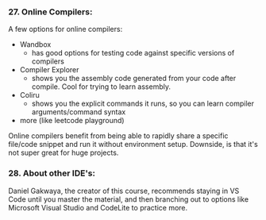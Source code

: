 ### 27. Online Compilers:

A few options for online compilers:
-   Wandbox
    - has good options for testing code against specific versions of compilers
-   Compiler Explorer
    - shows you the assembly code generated from your code after compile. Cool for trying to learn assembly. 
-   Coliru
    - shows you the explicit commands it runs, so you can learn compiler arguments/command syntax
-   more (like leetcode playground)

Online compilers benefit from being able to rapidly share a specific file/code snippet and run it without environment setup. Downside, is that it's not super great for huge projects.

### 28. About other IDE's:

Daniel Gakwaya, the creator of this course, recommends staying in VS Code until you master the material, and then branching out to options like Microsoft Visual Studio and CodeLite to practice more. 